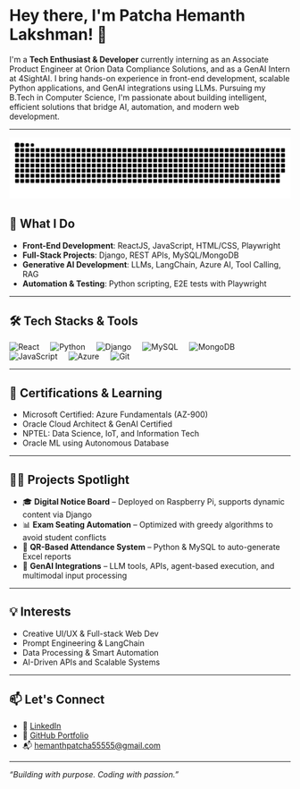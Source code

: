 # Hey there, I'm Patcha Hemanth Lakshman! 👋

I'm a **Tech Enthusiast & Developer** currently interning as an Associate Product Engineer at Orion Data Compliance Solutions, and as a GenAI Intern at 4SightAI. I bring hands-on experience in front-end development, scalable Python applications, and GenAI integrations using LLMs. Pursuing my B.Tech in Computer Science, I'm passionate about building intelligent, efficient solutions that bridge AI, automation, and modern web development.

---

<picture>
  <source media="(prefers-color-scheme: dark)" srcset="https://raw.githubusercontent.com/HPL1570/HPL1570/output/github-snake-dark.svg" />
  <source media="(prefers-color-scheme: light)" srcset="https://raw.githubusercontent.com/HPL1570/HPL1570/output/github-snake.svg" />
  <img alt="github-snake" src="https://raw.githubusercontent.com/HPL1570/HPL1570/output/github-snake.svg" />
</picture>

## 🚀 What I Do  
- **Front-End Development**: ReactJS, JavaScript, HTML/CSS, Playwright  
- **Full-Stack Projects**: Django, REST APIs, MySQL/MongoDB  
- **Generative AI Development**: LLMs, LangChain, Azure AI, Tool Calling, RAG  
- **Automation & Testing**: Python scripting, E2E tests with Playwright

---

## 🛠 Tech Stacks & Tools  
<div align="left">
  <img src="https://cdn.jsdelivr.net/gh/devicons/devicon/icons/react/react-original.svg" height="40" alt="React" />
  <img width="12" />
  <img src="https://cdn.jsdelivr.net/gh/devicons/devicon/icons/python/python-original.svg" height="40" alt="Python" />
  <img width="12" />
  <img src="https://cdn.jsdelivr.net/gh/devicons/devicon/icons/django/django-plain.svg" height="40" alt="Django" />
  <img width="12" />
  <img src="https://cdn.simpleicons.org/mysql/4479A1" height="40" alt="MySQL" />
  <img width="12" />
  <img src="https://cdn.simpleicons.org/mongodb/47A248" height="40" alt="MongoDB" />
  <img width="12" />
  <img src="https://cdn.simpleicons.org/javascript/F7DF1E" height="40" alt="JavaScript" />
  <img width="12" />
  <img src="https://cdn.simpleicons.org/azure/0078D4" height="40" alt="Azure" />
  <img width="12" />
  <img src="https://cdn.simpleicons.org/git/F05032" height="40" alt="Git" />
</div>

---

## 🧠 Certifications & Learning  
- Microsoft Certified: Azure Fundamentals (AZ-900)  
- Oracle Cloud Architect & GenAI Certified  
- NPTEL: Data Science, IoT, and Information Tech  
- Oracle ML using Autonomous Database

---

## 🧑‍💻 Projects Spotlight  
- 🎓 **Digital Notice Board** – Deployed on Raspberry Pi, supports dynamic content via Django  
- 📊 **Exam Seating Automation** – Optimized with greedy algorithms to avoid student conflicts  
- 🧾 **QR-Based Attendance System** – Python & MySQL to auto-generate Excel reports  
- 🧠 **GenAI Integrations** – LLM tools, APIs, agent-based execution, and multimodal input processing

---

## 💡 Interests  
- Creative UI/UX & Full-stack Web Dev  
- Prompt Engineering & LangChain  
- Data Processing & Smart Automation  
- AI-Driven APIs and Scalable Systems  

---

## 📫 Let's Connect  
- 🔗 [LinkedIn](https://www.linkedin.com/in/hemanth-patcha)  
- 💼 [GitHub Portfolio](https://github.com/HPL1570)  
- 📬 hemanthpatcha55555@gmail.com

---

_“Building with purpose. Coding with passion.”_
